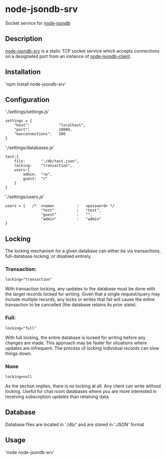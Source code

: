 # node-jsondb-srv

Socket service for [node-jsondb](https://github.com/mcmlxxix/node-jsondb) 

## Description

[node-jsondb-srv](https://github.com/mcmlxxix/node-jsondb-srv) is a static TCP socket service which accepts connections on a designated port from an instance of [node-jsondb-client](https://github.com/mcmlxxix/node-jsondb-client). 

## Installation

'npm install node-jsondb-srv'

## Configuration

'./settings/settings.js'

	settings = {
		"host":				"localhost",
		"port":				10089,
		"maxconnections": 	200
	}

'./settings/databases.js'

	test:{
		file:		"./db/test.json",
		locking:	"transaction",
		users:{
			admin:	"rw",
			guest:	"r"
		}
	}
	
'./settings/users.js'

	users = {	/* 	<name> 			:	<password> */
					"test"			:	"test",
					"guest"			:	"",
					"admin"			:	"admin"
	}
	
## Locking

The locking mechanism for a given database can either be via transactions, full-database locking, or disabled entirely.

### Transaction: 

	locking="transaction"
	
With transaction locking, any updates to the database must be done with the target records locked for writing. Given that a single request/query may include multiple records, any locks or writes that fail will cause the entire transaction to be cancelled (the database retains its prior state).

### Full: 

	locking="full"
	
With full locking, the entire database is locked for writing before any changes are made. This approach may be faster for situations where updates are infrequent. The process of locking individual records can slow things down.

### None 

	locking=null
	
As the section implies, there is no locking at all. Any client can write without locking. Useful for chat room databases where you are more interested in receiving subscription updates than retaining data.

## Database

Database files are located in './db/' and are stored in '.JSON' format

## Usage

'node node-jsondb-srv'



